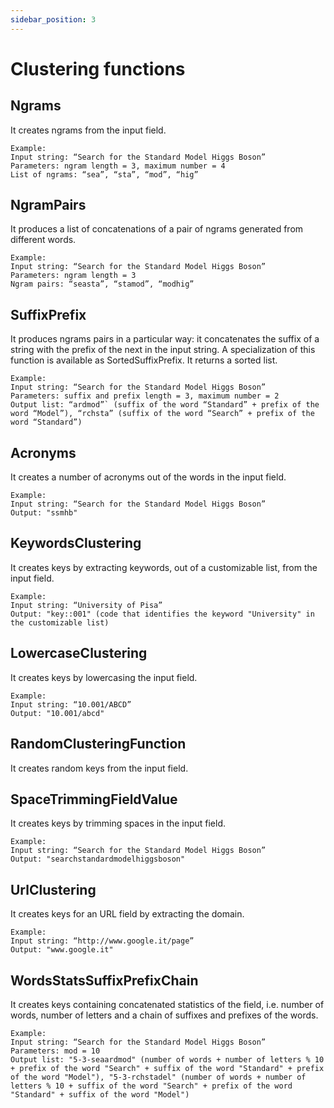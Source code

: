 ```yaml
---
sidebar_position: 3
---
```

# Clustering functions 

## Ngrams

It creates ngrams from the input field. <br />
```
Example:
Input string: “Search for the Standard Model Higgs Boson”
Parameters: ngram length = 3, maximum number = 4
List of ngrams: “sea”, “sta”, “mod”, “hig”
```

## NgramPairs

It produces a list of concatenations of a pair of ngrams generated from different words.<br />
```
Example:
Input string: “Search for the Standard Model Higgs Boson”
Parameters: ngram length = 3
Ngram pairs: “seasta”, “stamod”, “modhig”
```

## SuffixPrefix

It produces ngrams pairs in a particular way: it concatenates the suffix of a string with the prefix of the next in the input string. A specialization of this function is available as SortedSuffixPrefix. It returns a sorted list. <br />
```
Example:
Input string: “Search for the Standard Model Higgs Boson”
Parameters: suffix and prefix length = 3, maximum number = 2
Output list: “ardmod”` (suffix of the word “Standard” + prefix of the word “Model”), “rchsta” (suffix of the word “Search” + prefix of the word “Standard”)
```

## Acronyms

It creates a number of acronyms out of the words in the input field. <br />
```
Example:
Input string: “Search for the Standard Model Higgs Boson”
Output: "ssmhb"
```

## KeywordsClustering

It creates keys by extracting keywords, out of a customizable list, from the input field. <br />
```
Example:
Input string: “University of Pisa”
Output: "key::001" (code that identifies the keyword "University" in the customizable list)
```

## LowercaseClustering

It creates keys by lowercasing the input field. <br />
```
Example:
Input string: “10.001/ABCD”
Output: "10.001/abcd"
```

## RandomClusteringFunction

It creates random keys from the input field. <br />

## SpaceTrimmingFieldValue

It creates keys by trimming spaces in the input field. <br />
```
Example:
Input string: “Search for the Standard Model Higgs Boson”
Output: "searchstandardmodelhiggsboson"
```

## UrlClustering

It creates keys for an URL field by extracting the domain. <br />
```
Example:
Input string: “http://www.google.it/page”
Output: "www.google.it"
```

## WordsStatsSuffixPrefixChain

It creates keys containing concatenated statistics of the field, i.e. number of words, number of letters and a chain of suffixes and prefixes of the words. <br />
```
Example:
Input string: “Search for the Standard Model Higgs Boson”
Parameters: mod = 10
Output list: "5-3-seaardmod" (number of words + number of letters % 10 + prefix of the word "Search" + suffix of the word "Standard" + prefix of the word "Model"), "5-3-rchstadel" (number of words + number of letters % 10 + suffix of the word "Search" + prefix of the word "Standard" + suffix of the word "Model")
```